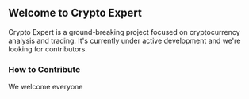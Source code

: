 ## Welcome to Crypto Expert
Crypto Expert is a ground-breaking project focused on cryptocurrency analysis and trading. It's currently under active development and we're looking for contributors.

### How to Contribute
We welcome everyone